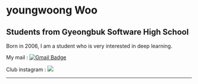 youngwoong Woo
============
## Students from Gyeongbuk Software High School

Born in 2006, I am a student who is very interested in deep learning.


  My mail :  [![Gmail Badge](https://img.shields.io/badge/Gmail-d14836?style=flat-square&logo=Gmail&logoColor=white&link=mailto:uyeongung06@gmail.com)](mailto:uyeongung06@gmail.com)
	

  Club instagram : <a href="https://www.instagram.com/gbsw_learning_mc"><img src="https://img.shields.io/badge/Instagram-%23E4405F.svg?style=for-the-badge&logo=Instagram&logoColor=white&link=https://www.instagram.com/gbsw_learning_mc"/></a>
***

